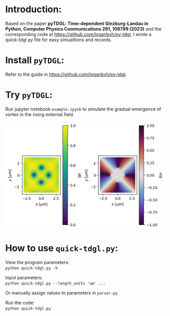 # Introduction:
Based on the paper **pyTDGL: Time-dependent Ginzburg-Landau in Python, Computer Physics Communications 291, 108799 (2023)** and the corresponding code at https://github.com/loganbvh/py-tdgl, I wrote a quick-tdgl py file for easy simualtions and records.

# Install ``pyTDGL``:
Refer to the guide in https://github.com/loganbvh/py-tdgl.

# Try ``pyTDGL``:
Run jupyter notebook ``example.ipynb`` to simulate the gradual emergence of vortex in the rising external field.

![](output.png 'vortices')

# How to use ``quick-tdgl.py``:
View the program parameters:  
``python quick-tdgl.py -h``

Input parameters:  
``python quick-tdgl.py --length_units 'um' ...``

Or manually assign values ​​to parameters in ``parser.py``

Run the code:  
``python quick-tdgl.py``




